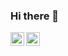 ### Hi there 👋

<a href="https://twitter.com/mangeshsn">
  <img align="left" alt="Mangesh Narkhede | Twitter" width="22px" src="https://raw.githubusercontent.com/peterthehan/peterthehan/master/assets/twitter.svg" />
</a>

<a href="https://www.linkedin.com/in/mangeshnarkhede/">
  <img align="left" alt="Mangesh's LinkedIN" width="22px" src="https://raw.githubusercontent.com/peterthehan/peterthehan/master/assets/linkedin.svg" />
</a>

<!--
**mangeshsn/mangeshsn** is a ✨ _special_ ✨ repository because its `README.md` (this file) appears on your GitHub profile.

Here are some ideas to get you started:

- 🔭 I’m currently working on ...
- 🌱 I’m currently learning ...
- 👯 I’m looking to collaborate on ...
- 🤔 I’m looking for help with ...
- 💬 Ask me about ...
- 📫 How to reach me: ...
- 😄 Pronouns: ...
- ⚡ Fun fact: ...
-->
